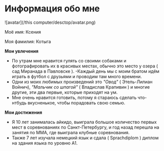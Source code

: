 # Информация обо мне

 ![avatar](/this computer/desctop/avatar.png)

 Моё имя: Ксения

 Моя фамилия: Котыга

 **Мои увлечения**


- По утрам мне нравится гулять со своими собаками и фотографировать их в красивых местах, обычно это место у озера ( сад Миранада в Павловске ). 
-Каждый день мы с моим братом идём играть в футбол с друзьями и проводим там много времени. 
- Одни из моих любимых произведений это *"Овод"* ( Этель-Лилиан Войнич), *"Мальчик со шпагой"* ( Владислав Крапивин ) и многие другие, эти два первые, которые приходят на ум. 
- Мне очень нравится готовить, потому я стараюсь сделать что-нтбудь вкусненькое, чтобы порадовать свою семью.

**Мои достижения**


- Я 10 лет занималась айкидо, выиграла большое количество первых мест в соревнованиях по Санкт-Петербургу, и год назад перешла на занятия по ММА, где выиграла клубные соревнования. 
- Также 7 лет изучала немецкий язык и сдала ( Sprachdiplom ) диплом на здания языка по уровню A1.  




